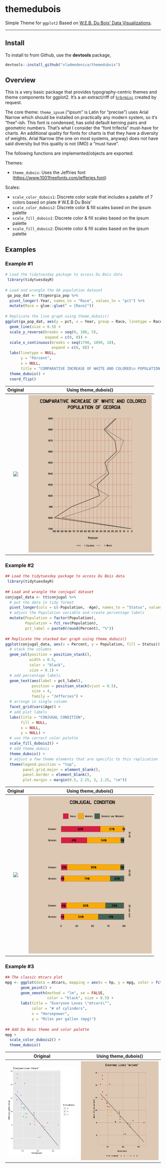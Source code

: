 # themedubois

Simple Theme for `ggplot2` Based on [W.E.B. Du Bois' Data Visualizations](https://www.smithsonianmag.com/history/first-time-together-and-color-book-displays-web-du-bois-visionary-infographics-180970826/).

-----
## Install 

To install to from Github, use the **devtools** package,

```r
devtools::install_github("vladmedenica/themedubois")
```
## Overview

This is a very basic package that provides typography-centric themes
and theme components for ggplot2. It’s a an extract/riff of
[`hrbrmisc`](https://github.com/hrbrmstr/hrbrmisc) created by request.

The core theme: `theme_ipsum` (“ipsum” is Latin for “precise”) uses
Arial Narrow which should be installed on practically any modern system,
so it’s “free”-ish. This font is condensed, has solid default kerning
pairs and geometric numbers. That’s what I consider the “font trifecta”
must-have for charts. An additional quality for fonts for charts is that
they have a diversity of weights. Arial Narrow (the one on most systems,
anyway) does not have said diversity but this quality is not (IMO) a
“must have”.

The following functions are implemented/objects are exported:

Themes:

  - `theme_dubois`: Uses the Jeffries font (https://www.1001freefonts.com/jefferies.font)

Scales:

  - `scale_color_dubois1`: Discrete color scale that includes a palatte of 7 colors based on plate # W.E.B Du Bois' 
  - `scale_color_dubois2`: Discrete color & fill scales based on the ipsum
    palette
  - `scale_fill_dubois1`: Discrete color & fill scales based on the ipsum
    palette
  - `scale_fill_dubois2`: Discrete color & fill scales based on the ipsum
    palette
 
 ## Examples
 
 ### Example #1
 
```r
# Load the tidytuesday package to access Du Bois data
 library(tidytuesdayR)
 
# Load and wrangle the GA population dataset
 ga_pop_dat <- tt$georgia_pop %>% 
  pivot_longer(-Year, names_to = "Race", values_to = "pct") %>% 
  mutate(Race = glue::glue(" = {Race}"))

# Replicate the line graph using theme_dubois()
ggplot(ga_pop_dat, aes(y = pct, x = Year, group = Race, linetype = Race)) +
  geom_line(size = 0.5) +
  scale_y_reverse(breaks = seq(0, 100, 5),
                  expand = c(0, 0)) +
  scale_x_continuous(breaks = seq(1790, 1890, 10),
                     expand = c(0, 0)) +
  labs(linetype = NULL,
       y = "Percent",
       x = NULL,
       title = "COMPARATIVE INCREASE OF WHITE AND COLORED\n POPULATION OF GEORGIA") +
  theme_dubois() + 
  coord_flip()
```
<table>
  <tr>
    <th>Original</th>
    <th>Using theme_dubois()</th> 
  </tr>
  <tr>
    <th><img src="https://github.com/ajstarks/dubois-data-portraits/blob/master/challenge/challenge01/original-plate-07.jpg?raw=true" width="400"></th>
    <th><img src="man/figures/ga_plot.png" width="400"></th>
  </tr>
</table>
  
### Example #2

```r
## Load the tidytuesday package to access Du Bois data
 library(tidytuesdayR)
 
## Load and wrangle the conjugal dataset
conjugal_data <- tt$conjugal %>% 
  # put the data in tidy format
  pivot_longer(cols = c(-Population, -Age), names_to = "Status", values_to = "Percent") %>% 
  # adjust the Population variable and create percentage labels
  mutate(Population = factor(Population),
         Population = fct_rev(Population),
         pct_label = paste0(round(Percent), "%"))

## Replicate the stacked bar graph using theme_dubois()
ggplot(conjugal_data, aes(x = Percent, y = Population, fill = Status)) +
  # stack the columns
  geom_col(position = position_stack(),
           width = 0.5,
           color = "black",
           size = 0.1) +
  # add percentage labels
  geom_text(aes(label = pct_label), 
            position = position_stack(vjust = 0.5),
            size = 4,
            family = "Jefferies") +
  # arrange in single column
  facet_grid(vars(Age)) +
  # add plot labels
  labs(title = "CONJUGAL CONDITION",
       fill = NULL,
       x = NULL,
       y = NULL) +
  # use the correct color palette
  scale_fill_dubois2() +
  # add theme_dubois
  theme_dubois() +
  # adjust a few theme elements that are specific to this replication
  theme(legend.position = "top",
        panel.grid.major = element_blank(),
        panel.border = element_blank(),
        plot.margin = margin(0.5, 2.25, 3, 2.25, "cm"))
```
<table>
  <tr>
    <th>Original</th>
    <th>Using theme_dubois()</th> 
  </tr>
  <tr>
    <th><img src="https://github.com/ajstarks/dubois-data-portraits/blob/master/challenge/challenge02/original-plate-10.jpg?raw=true" width="400"></th>
    <th><img src="man/figures/status_plot.png" width="400"></th>
  </tr>
</table>

### Example #3

```r
## The classic mtcars plot
mpg <- ggplot(data = mtcars, mapping = aes(x = hp, y = mpg, color = fct_rev(factor(cyl)))) +
       geom_point() +
       geom_smooth(method = "lm", se = FALSE, 
                   color = "black", size = 0.5) +
       labs(title = "Everyone Loves \"mtcars\"",
            color = "# of cylinders",
            x = "Horsepower",
            y = "Miles per gallon (mpg)")

## Add Du Bois theme and color palette           
mpg + 
  scale_color_dubois2() +
  theme_dubois()
```
<table>
  <tr>
    <th>Original</th>
    <th>Using theme_dubois()</th> 
  </tr>
  <tr>
    <th><img src="man/figures/mtcars_classic.png" width="400"></th>
    <th><img src="man/figures/mtcars_dubois.png" width="400"></th>
  </tr>
</table>
